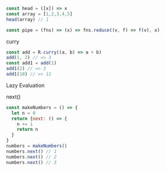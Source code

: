 ```js
const head = ([x]) => x
const array = [1,2,3,4,5]
head(array) // 1
```

```js
const pipe = (fns) => (x) => fns.reduce((v, f) => f(v), x)
```

curry

```js
const add = R.curry((a, b) => a + b)
add(1, 2) // => 3
const add1 = add(1)
add1(2) // => 3
add1(10) // => 11
```

Lazy Evaluation

next\(\)

```js
const makeNumbers = () => {
  let n = 0
  return {next: () => {
    n += 1
    return n
  }
}
numbers = makeNumbers()
numbers.next() // 1
numbers.next() // 2
numbers.next() // 3
```



